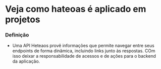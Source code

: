 # Veja como hateoas é aplicado em projetos

### Definição

* Uma API Heteaos provê informações que permite navegar entre seus endpoints de forma dinâmica, incluindo links junto às respostas. COm isso deixar a responsabilidade de acessos e de ações para o backend da aplicação.